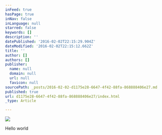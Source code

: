 ```yaml
---
inFeed: true
hasPage: true
inNav: false
inLanguage: null
starred: false
keywords: []
description: ''
datePublished: '2016-02-02T22:15:29.904Z'
dateModified: '2016-02-02T22:15:12.662Z'
title: ''
author: []
authors: []
publisher:
  name: null
  domain: null
  url: null
  favicon: null
sourcePath: _posts/2016-02-02-d1175e28-6647-4f42-88fa-868888406e27.md
published: true
url: d1175e28-6647-4f42-88fa-868888406e27/index.html
_type: Article

---
```

![](https://the-grid-user-content.s3-us-west-2.amazonaws.com/f4c03520-eba2-4cc2-97cf-39714001761b.jpg)

Hello world